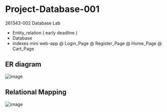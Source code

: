 # Project-Database-001
261343-002 Database Lab
  - Entity_relation ( early deadline )
  - Database 
  - indexes
mini web-app
  @ Login_Page
  @ Register_Page
  @ Home_Page
  @ Cart_Page
  
  
  
 ## ER diagram
 ![image](https://user-images.githubusercontent.com/76035337/193406267-969eddf2-eb82-4a0f-88de-871c2d699801.png)

## Relational Mapping 
![image](https://user-images.githubusercontent.com/76035337/193406289-d93a6d3d-7b8d-4f52-bf3a-424d11dc5136.png)
